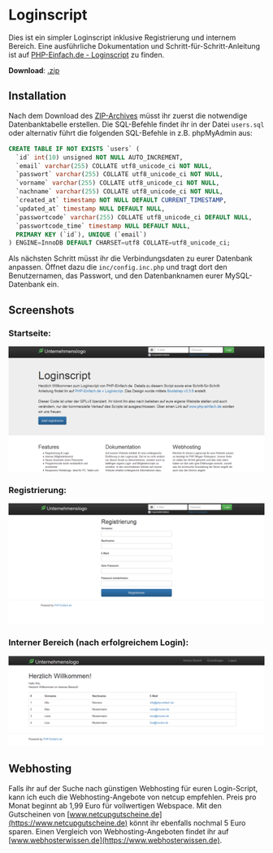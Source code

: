 # Loginscript 
Dies ist ein simpler Loginscript inklusive Registrierung und internem Bereich. Eine ausführliche Dokumentation und Schritt-für-Schritt-Anleitung ist auf [PHP-Einfach.de - Loginscript](http://www.php-einfach.de/experte/php-codebeispiele/loginscript/) zu finden. 

**Download**: [.zip](https://github.com/PHP-Einfach/loginscript/archive/master.zip) 

## Installation
Nach dem Download des [ZIP-Archives](https://github.com/PHP-Einfach/loginscript/archive/master.zip) müsst ihr zuerst die notwendige Datenbanktabelle erstellen. Die SQL-Befehle findet ihr in der Datei `users.sql` oder alternativ führt die folgenden SQL-Befehle in z.B. phpMyAdmin aus:

```sql
CREATE TABLE IF NOT EXISTS `users` (
  `id` int(10) unsigned NOT NULL AUTO_INCREMENT,
  `email` varchar(255) COLLATE utf8_unicode_ci NOT NULL,
  `passwort` varchar(255) COLLATE utf8_unicode_ci NOT NULL,
  `vorname` varchar(255) COLLATE utf8_unicode_ci NOT NULL,
  `nachname` varchar(255) COLLATE utf8_unicode_ci NOT NULL,
  `created_at` timestamp NOT NULL DEFAULT CURRENT_TIMESTAMP,
  `updated_at` timestamp NULL DEFAULT NULL,
  `passwortcode` varchar(255) COLLATE utf8_unicode_ci DEFAULT NULL,
  `passwortcode_time` timestamp NULL DEFAULT NULL,
  PRIMARY KEY (`id`), UNIQUE (`email`)
) ENGINE=InnoDB DEFAULT CHARSET=utf8 COLLATE=utf8_unicode_ci;
```


Als nächsten Schritt müsst ihr die Verbindungsdaten zu eurer Datenbank anpassen. Öffnet dazu die `inc/config.inc.php` und tragt dort den Benutzernamen, das Passwort, und den Datenbanknamen eurer MySQL-Datenbank ein.

## Screenshots
### Startseite:
![Index](/screenshots/index.png)

### Registrierung:
![Registrierung](/screenshots/registrierung.png)

### Interner Bereich (nach erfolgreichem Login):
![Interner Bereich](/screenshots/interner_bereich.png)


## Webhosting
Falls ihr auf der Suche nach günstigen Webhosting für euren Login-Script, kann ich euch die Webhosting-Angebote von netcup empfehlen. Preis pro Monat beginnt ab 1,99 Euro für vollwertigen Webspace. Mit den Gutscheinen von [www.netcupgutscheine.de](https://www.netcupgutscheine.de) könnt ihr ebenfalls nochmal 5 Euro sparen. Einen Vergleich von Webhosting-Angeboten findet ihr auf [www.webhosterwissen.de](https://www.webhosterwissen.de).
